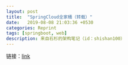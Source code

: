```yaml
---
layout: post
title:  "SpringCloud全家桶（转载）"
date:   2019-08-08 21:03:36 +0530
categories: Reprint
tags: [springboot, web]
description: 来自石杉的架构笔记（id：shishan100）
---
```


链接：[link](https://juejin.im/post/5be13b83f265da6116393fc7)
